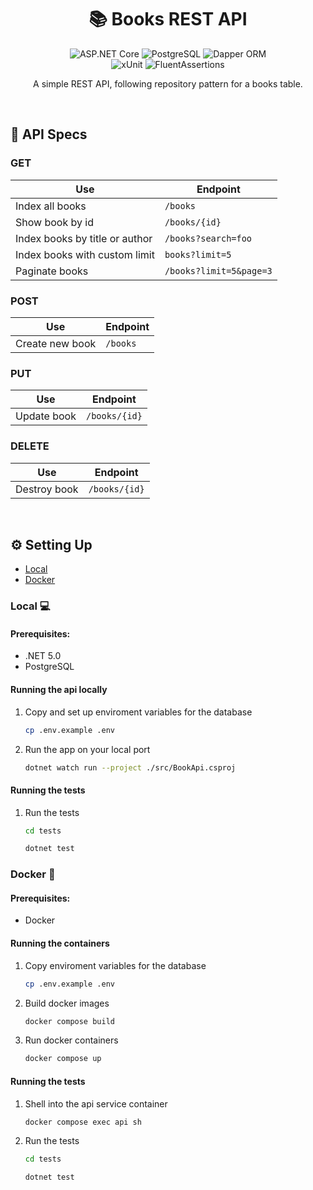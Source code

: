 <div align='center'>

# 📚 Books REST API

<div>

![ASP.NET Core](https://img.shields.io/badge/ASP.NET%20Core-2e2e2e?logo=dotnet)
![PostgreSQL](https://img.shields.io/badge/PostgreSQL-2e2e2e?logo=postgresql)
![Dapper ORM](https://img.shields.io/badge/Dapper%20ORM-2e2e2e?logo=dapper)
<br>
![xUnit](https://img.shields.io/badge/xUnit-2e2e2e?logo=xunit)
![FluentAssertions](https://img.shields.io/badge/Fluent%20Assertions-2e2e2e?logo=fluentassertions)

</div>

A simple REST API, following repository pattern for a books table.

</div>

<br>

## 📄 API Specs

### GET

| Use                            | Endpoint                |
| ------------------------------ | ----------------------- |
| Index all books                | `/books`                |
| Show book by id                | `/books/{id}`           |
| Index books by title or author | `/books?search=foo`     |
| Index books with custom limit  | `books?limit=5`         |
| Paginate books                 | `/books?limit=5&page=3` |

### POST

| Use             | Endpoint |
| --------------- | -------- |
| Create new book | `/books` |

### PUT

| Use         | Endpoint      |
| ----------- | ------------- |
| Update book | `/books/{id}` |

### DELETE

| Use          | Endpoint      |
| ------------ | ------------- |
| Destroy book | `/books/{id}` |

<br>

## ⚙️ Setting Up

- [Local](#setting-up-local)
- [Docker](#setting-up-docker)

<h3 id='setting-up-local'>Local 💻</h3>

#### Prerequisites:

- .NET 5.0
- PostgreSQL

#### Running the api locally

1. Copy and set up enviroment variables for the database

   ```bash
   cp .env.example .env
   ```

2. Run the app on your local port

   ```bash
   dotnet watch run --project ./src/BookApi.csproj
   ```

#### Running the tests

1. Run the tests

   ```bash
   cd tests
   ```

   ```bash
   dotnet test
   ```

<h3 id='setting-up-docker'>Docker 🐳</h3>

#### Prerequisites:

- Docker

#### Running the containers

1. Copy enviroment variables for the database

   ```bash
   cp .env.example .env
   ```

2. Build docker images

   ```bash
   docker compose build
   ```

3. Run docker containers

   ```bash
   docker compose up
   ```

#### Running the tests

1. Shell into the api service container

   ```bash
   docker compose exec api sh
   ```

2. Run the tests

   ```bash
   cd tests
   ```

   ```bash
   dotnet test
   ```
